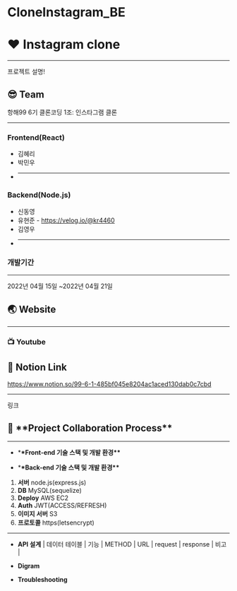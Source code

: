 # CloneInstagram_BE
# :hearts: Instagram clone

---

프로젝트 설명!

## :sunglasses: Team

항해99 6기 클론코딩 1조: 인스타그램 클론

---

### Frontend(React)
- 김혜리
- 박민우
- ***
### Backend(Node.js)
- 신동영
- 유현준 - https://velog.io/@kr4460
- 김영우
- ***

### 개발기간

---

2022년 04월 15일 ~2022년 04월 21일

## :earth_asia: Website

---

### :tv: Youtube

## :balloon: Notion Link
https://www.notion.so/99-6-1-485bf045e8204ac1aced130dab0c7cbd

---

링크

## :speech_balloon: \***\*Project Collaboration Process\*\***

---

- \***\*Front-end 기술 스택 및 개발 환경\*\***


- \***\*Back-end 기술 스택 및 개발 환경\*\***
1) **서버**
node.js(express.js)
2) **DB**
MySQL(sequelize)
3) **Deploy**
AWS EC2
4) **Auth**
JWT(ACCESS/REFRESH)
5) **이미지 서버**
S3
6) **프로토콜**
https(letsencrypt)

---

- **API 설계**
  | 데이터 테이블 | 기능 | METHOD | URL | request | response | 비고 |

- **Digram**
- **Troubleshooting**
